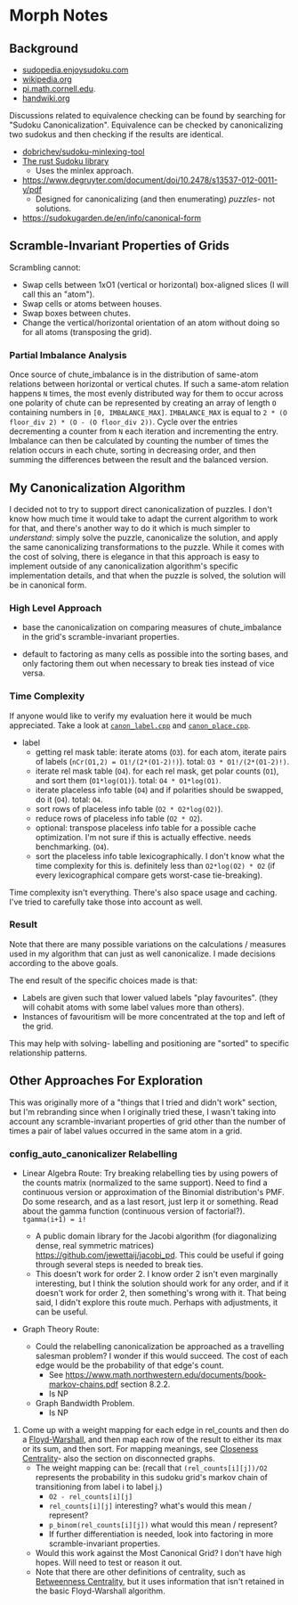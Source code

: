 # Morph Notes

## Background

- [sudopedia.enjoysudoku.com](http://sudopedia.enjoysudoku.com/Canonical_Form.html)
- [wikipedia.org](https://en.wikipedia.org/wiki/Mathematics_of_Sudoku#Essentially_different_solutions)
- [pi.math.cornell.edu](https://pi.math.cornell.edu/~mec/Summer2009/Mahmood/Symmetry.html).
- [handwiki.org](https://handwiki.org/wiki/Mathematics_of_Sudoku#Sudokus_of_other_sizes)

Discussions related to equivalence checking can be found by searching for "Sudoku Canonicalization". Equivalence can be checked by canonicalizing two sudokus and then checking if the results are identical.

- [dobrichev/sudoku-minlexing-tool](https://github.com/dobrichev/sudoku-minlexing-tool)
- [The rust Sudoku library](https://github.com/Emerentius/sudoku/blob/master/src/board/canonicalization.rs)
  - Uses the minlex approach.
- https://www.degruyter.com/document/doi/10.2478/s13537-012-0011-y/pdf
  - Designed for canonicalizing (and then enumerating) _puzzles_- not solutions.
- https://sudokugarden.de/en/info/canonical-form

## Scramble-Invariant Properties of Grids

Scrambling cannot:

- Swap cells between 1xO1 (vertical or horizontal) box-aligned slices (I will call this an "atom").
- Swap cells or atoms between houses.
- Swap boxes between chutes.
- Change the vertical/horizontal orientation of an atom without doing so for all atoms (transposing the grid).

### Partial Imbalance Analysis

Once source of chute_imbalance is in the distribution of same-atom relations between horizontal or vertical chutes. If such a same-atom relation happens `N` times, the most evenly distributed way for them to occur across one polarity of chute can be represented by creating an array of length `O` containing numbers in `[0, IMBALANCE_MAX]`. `IMBALANCE_MAX` is equal to `2 * (O floor_div 2) * (O - (O floor_div 2))`. Cycle over the entries decrementing a counter from `N` each iteration and incrementing the entry. Imbalance can then be calculated by counting the number of times the relation occurs in each chute, sorting in decreasing order, and then summing the differences between the result and the balanced version.

## My Canonicalization Algorithm

I decided not to try to support direct canonicalization of puzzles. I don't know how much time it would take to adapt the current algorithm to work for that, and there's another way to do it which is much simpler to _understand_: simply solve the puzzle, canonicalize the solution, and apply the same canonicalizing transformations to the puzzle. While it comes with the cost of solving, there is elegance in that this approach is easy to implement outside of any canonicalization algorithm's specific implementation details, and that when the puzzle is solved, the solution will be in canonical form.

### High Level Approach

- base the canonicalization on comparing measures of chute_imbalance in the grid's scramble-invariant properties.

- default to factoring as many cells as possible into the sorting bases, and only factoring them out when necessary to break ties instead of vice versa.

### Time Complexity

If anyone would like to verify my evaluation here it would be much appreciated. Take a look at [`canon_label.cpp`](./canon_label.cpp) and [`canon_place.cpp`](./canon_place.cpp).

- label
  - getting rel mask table: iterate atoms (`O3`). for each atom, iterate pairs of labels (`nCr(O1,2) = O1!/(2*(O1-2)!)`). total: `O3 * O1!/(2*(O1-2)!)`.
  - iterate rel mask table (`O4`). for each rel mask, get polar counts (`O1`), and sort them (`O1*log(O1)`). total: `O4 * O1*log(O1)`.
  - iterate placeless info table (`O4`) and if polarities should be swapped, do it (`O4`). total: `O4`.
  - sort rows of placeless info table (`O2 * O2*log(O2)`).
  - reduce rows of placeless info table (`O2 * O2`).
  - optional: transpose placeless info table for a possible cache optimization. I'm not sure if this is actually effective. needs benchmarking. (`O4`).
  - sort the placeless info table lexicographically. I don't know what the time complexity for this is. definitely less than `O2*log(O2) * O2` (if every lexicographical compare gets worst-case tie-breaking).

Time complexity isn't everything. There's also space usage and caching. I've tried to carefully take those into account as well.

### Result

Note that there are many possible variations on the calculations / measures used in my algorithm that can just as well canonicalize. I made decisions according to the above goals.

The end result of the specific choices made is that:

- Labels are given such that lower valued labels "play favourites". (they will cohabit atoms with some label values more than others).
- Instances of favouritism will be more concentrated at the top and left of the grid.

This may help with solving- labelling and positioning are "sorted" to specific relationship patterns.

## Other Approaches For Exploration

This was originally more of a "things that I tried and didn't work" section, but I'm rebranding since when I originally tried these, I wasn't taking into account any scramble-invariant properties of grid other than the number of times a pair of label values occurred in the same atom in a grid.

### config_auto_canonicalizer Relabelling

- Linear Algebra Route: Try breaking relabelling ties by using powers of the counts matrix (normalized to the same support). Need to find a continuous version or approximation of the Binomial distribution's PMF. Do some research, and as a last resort, just lerp it or something. Read about the gamma function (continuous version of factorial?). `tgamma(i+1) = i!`
  - A public domain library for the Jacobi algorithm (for diagonalizing dense, real symmetric matrices) https://github.com/jewettaij/jacobi_pd. This could be useful if going through several steps is needed to break ties.
  - This doesn't work for order 2. I know order 2 isn't even marginally interesting, but I think the solution should work for any order, and if it doesn't work for order 2, then something's wrong with it. That being said, I didn't explore this route much. Perhaps with adjustments, it can be useful.

- Graph Theory Route:
  - Could the relabelling canonicalization be approached as a travelling salesman problem? I wonder if this would succeed. The cost of each edge would be the probability of that edge's count.
    - See https://www.math.northwestern.edu/documents/book-markov-chains.pdf section 8.2.2.
    - Is NP
  - Graph Bandwidth Problem.
    - Is NP

1. Come up with a weight mapping for each edge in rel_counts and then do a [Floyd-Warshall](https://en.wikipedia.org/wiki/Floyd%E2%80%93Warshall_algorithm), and then map each row of the result to either its max or its sum, and then sort. For mapping meanings, see [Closeness Centrality](https://en.wikipedia.org/wiki/Closeness_centrality)- also the section on disconnected graphs.
    - The weight mapping can be: (recall that `(rel_counts[i][j])/O2` represents the probability in this sudoku grid's markov chain of transitioning from label i to label j.)
      - `O2 - rel_counts[i][j]`
      - `rel_counts[i][j]` interesting? what's would this mean / represent?
      - `p_binom(rel_counts[i][j])` what would this mean / represent?
      - If further differentiation is needed, look into factoring in more scramble-invariant properties.
    - Would this work against the Most Canonical Grid? I don't have high hopes. Will need to test or reason it out.
    - Note that there are other definitions of centrality, such as [Betweenness Centrality](https://en.wikipedia.org/wiki/Betweenness_centrality), but it uses information that isn't retained in the basic Floyd-Warshall algorithm.
